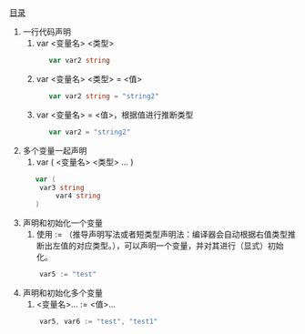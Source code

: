 [目录](../README.md)
1. 一行代码声明
    1. var <变量名> <类型>
       ```go
          var var2 string
       ```
    2. var <变量名> <类型> = <值>
       ```go
          var var2 string = "string2"
       ```
    3. var <变量名> = <值>，根据值进行推断类型
        ```go
           var var2 = "string2"
        ```
2. 多个变量一起声明
    1. var (
           <变量名> <类型>
           ...
       )
    ```go
       var (
       	var3 string
            var4 string
       )
    ```
3. 声明和初始化一个变量
    1. 使用 := （推导声明写法或者短类型声明法：编译器会自动根据右值类型推断出左值的对应类型。），可以声明一个变量，并对其进行（显式）初始化。
    ```go
        var5 := "test"
    ```
4. 声明和初始化多个变量
    1. <变量名>... := <值>...
    ```go
        var5, var6 := "test", "test1"
    ```
